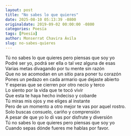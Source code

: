 ```yaml
---
layout: post
title: "No sabes lo que quieres"
date: 2025-08-10 05:13:39 -0800
originaldate: 2019-09-02 00:00:00 -0800
categories: Poesía
tags: [Poesía]
author: Monserrat Chavira Ávila
slug: no-sabes-quieres
---
```


Tú no sabes lo que quieres pero piensas que soy yo  
Podré ser yo, podrá ser ella o tal vez alguna de esas  
Varias metas divagando por tu mente sin razón  
Que no se acomodan en un sitio para poner tu corazón  
Pones un pedazo en cada armario que dejaste abierto  
Y esperas que se cierren por otro necio y terco  
Lo siento por la vida que te tocó vivir  
Que esta te haya hecho indeciso y cobarde  
Tú miras mis ojos y me eliges al instante  
Pero de un momento a otro mejor te vas por aquel rostro.  
Solo buscas consuelo, cariño y comprensión  
A pesar de que yo lo di vas por disfrute y diversión  
Tú no sabes lo que quieres pero piensas que soy yo  
Cuando sepas dónde fueres me hablas por favor.